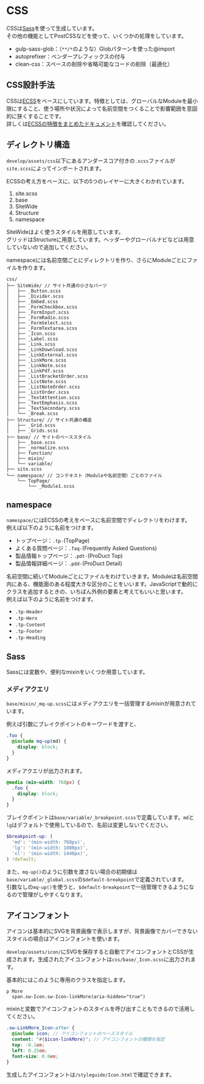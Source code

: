 # CSS
CSSは[Sass](http://sass-lang.com/)を使って生成しています。  
その他の機能としてPostCSSなどを使って、いくつかの処理をしています。

- gulp-sass-glob：（`**/*`のような）Globパターンを使った@import
- autoprefixer：ベンダープレフィックスの付与
- clean-css：スペースの削除や省略可能なコードの削除（最適化）

## CSS設計手法
CSSは[ECSS](http://ecss.io/)をベースにしています。特徴としては、グローバルなModuleを最小限にすること、使う場所や状況によって名前空間をつくることで影響範囲を意図的に狭くすることです。  
詳しくは[ECSSの特徴をまとめたドキュメント](https://github.com/manabuyasuda/styleguide/blob/master/how-to-ecss.md)を確認してください。

## ディレクトリ構造
`develop/assets/css`以下にあるアンダースコア付きの`.scss`ファイルが`site.scss`によってインポートされます。

ECSSの考え方をベースに、以下の5つのレイヤーに大きくわかれています。

1. site.scss
2. base
3. SiteWide
4. Structure
5. namespace

SiteWideはよく使うスタイルを用意しています。  
グリッドはStructureに用意しています。ヘッダーやグローバルナビなどは用意していないので追加してください。

namespaceには名前空間ごとにディレクトリを作り、さらにModuleごとにファイルを作ります。

```
css/
├── SiteWide/ // サイト共通の小さなパーツ
│   ├── _Button.scss
│   ├── _Divider.scss
│   ├── _Embed.scss
│   ├── _FormCheckbox.scss
│   ├── _FormInput.scss
│   ├── _FormRadio.scss
│   ├── _FormSelect.scss
│   ├── _FormTextarea.scss
│   ├── _Icon.scss
│   ├── _Label.scss
│   ├── _Link.scss
│   ├── _LinkDownload.scss
│   ├── _LinkExternal.scss
│   ├── _LinkMore.scss
│   ├── _LinkNote.scss
│   ├── _LinkPdf.scss
│   ├── _ListBracketOrder.scss
│   ├── _ListNote.scss
│   ├── _ListNoteOrder.scss
│   ├── _ListOrder.scss
│   ├── _TextAttention.scss
│   ├── _TextEmphasis.scss
│   ├── _TextSecondary.scss
│   └── _Break.scss
├── Structure/ // サイト共通の構造
│   ├── _Grid.scss
│   ├── _Grids.scss
├── base/ // サイトのベーススタイル
│   ├── _base.scss
│   ├── _normalize.scss
│   ├── function/
│   ├── mixin/
│   └── variable/
├── site.scss
└── namespace/ // コンテキスト（Moduleや名前空間）ごとのファイル
    └── TopPage/
        └── _Module1.scss
```

## namespace
`namespace/`にはECSSの考えをベースに名前空間でディレクトリをわけます。  
例えば以下のように名前をつけます。

- トップページ：`.tp-`(TopPage)
- よくある質問ページ：`.faq-`(Frequently Asked Questions)
- 製品情報トップページ：`.pdt-`(ProDuct Top)
- 製品情報詳細ページ：`.pdd-`(ProDuct Detail)

名前空間に続いてModuleごとにファイルをわけていきます。Moduleは名前空間内にある、機能面のある程度大きな区分のことをいいます。JavaScriptで動的にクラスを追加するときの、いちばん外側の要素と考えてもいいと思います。  
例えば以下のように名前をつけます。

- `.tp-Header`
- `.tp-Hero`
- `.tp-Content`
- `.tp-Footer`
- `.tp-Heading`

## Sass
Sassには変数や、便利なmixinをいくつか用意しています。

### メディアクエリ
`base/mixin/_mq-up.scss`にはメディアクエリを一括管理するmixinが用意されています。

例えば引数にブレイクポイントのキーワードを渡すと、

```scss
.foo {
  @include mq-up(md) {
    display: block;
  }
}
```

メディアクエリが出力されます。

```scss
@media (min-width: 768px) {
  .foo {
    display: block;
  }
}
```

ブレイクポイントは`base/variable/_breakpoint.scss`で定義しています。`md`と`lg`はデフォルトで使用しているので、名前は変更しないでください。

```scss
$breakpoint-up: (
  'md': '(min-width: 768px)',
  'lg': '(min-width: 1080px)',
  'xl': '(min-width: 1440px)',
) !default;
```

また、`mq-up()`のように引数を渡さない場合の初期値は`base/variable/_global.scss`の`$default-breakpoint`で定義されています。  
引数なしの`mq-up()`を使うと、`$default-breakpoint`で一括管理できるようになるので管理がしやすくなります。

## アイコンフォント
アイコンは基本的にSVGを背景画像で表示しますが、背景画像でカバーできないスタイルの場合はアイコンフォントを使います。

`develop/assets/icon/`にSVGを保存すると自動でアイコンフォントとCSSが生成されます。生成されたアイコンフォントは`css/base/_Icon.scss`に出力されます。

基本的にはこのように専用のクラスを指定します。

```jade
p More
  span.sw-Icon.sw-Icon-linkMore(aria-hidden="true")
```

mixinと変数でアイコンフォントのスタイルを呼び出すこともできるので活用してください。

```scss
.sw-LinkMore_Icon:after {
  @include icon; // アイコンフォントのベーススタイル
  content: "#{$icon-linkMore}"; // アイコンフォントの種類を指定
  top: -0.1em;
  left: 0.25em;
  font-size: 0.8em;
}
```

生成したアイコンフォントは`/styleguide/Icon.html`で確認できます。
